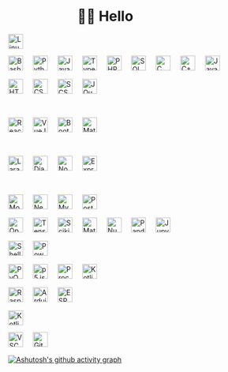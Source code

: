 # &emsp;&emsp;&emsp;&emsp;&emsp;&emsp;&emsp;&emsp;&emsp;&emsp;&emsp;&emsp;&emsp;&emsp;&emsp;&emsp;&emsp;&emsp;&emsp;&emsp;&emsp;&emsp;&emsp;👋🏻 Hello

<img src="https://cdn.jsdelivr.net/gh/devicons/devicon/icons/linux/linux-original.svg" height="30" alt="Linux logo" />

<p>
    <img src="https://cdn.jsdelivr.net/gh/devicons/devicon/icons/bash/bash-original.svg" height="30" alt="Bash logo" />
    <img width="12" />
    <img src="https://cdn.jsdelivr.net/gh/devicons/devicon/icons/python/python-original.svg" height="30" alt="Python logo" />
    <img width="12" />
    <img src="https://cdn.jsdelivr.net/gh/devicons/devicon/icons/javascript/javascript-original.svg" height="30" alt="JavaScript logo" />
    <img width="12" />
    <img src="https://cdn.jsdelivr.net/gh/devicons/devicon/icons/typescript/typescript-original.svg" height="30" alt="TypeScript logo" />
    <img width="12" />
    <img src="https://cdn.jsdelivr.net/gh/devicons/devicon/icons/php/php-original.svg" height="30" alt="PHP logo" />
    <img width="12" />
    <img src="https://cdn.jsdelivr.net/gh/devicons/devicon/icons/mysql/mysql-original.svg" height="30" alt="SQL logo" />
    <img width="12" />
    <img src="https://cdn.jsdelivr.net/gh/devicons/devicon/icons/c/c-original.svg" height="30" alt="C logo" />
    <img width="12" />
    <img src="https://cdn.jsdelivr.net/gh/devicons/devicon/icons/cplusplus/cplusplus-original.svg" height="30" alt="C++ logo" />
    <img width="12" />
    <img src="https://cdn.jsdelivr.net/gh/devicons/devicon/icons/java/java-original.svg" height="30" alt="Java logo" />
  </p>

<p>
    <img src="https://cdn.jsdelivr.net/gh/devicons/devicon/icons/html5/html5-original.svg" height="30" alt="HTML logo" />
    <img width="12" />
    <img src="https://cdn.jsdelivr.net/gh/devicons/devicon/icons/css3/css3-original.svg" height="30" alt="CSS logo" />
    <img width="12" />
    <img src="https://cdn.jsdelivr.net/gh/devicons/devicon/icons/sass/sass-original.svg" height="30" alt="SCSS logo" />
    <img width="12" />
    <img src="https://cdn.jsdelivr.net/gh/devicons/devicon/icons/jquery/jquery-original.svg" height="30" alt="JQuery logo" />
  </p>
  &nbsp;
  <p>
    <img src="https://cdn.jsdelivr.net/gh/devicons/devicon/icons/react/react-original.svg" height="30" alt="ReactJS logo" />
    <img width="12" />
    <img src="https://cdn.jsdelivr.net/gh/devicons/devicon/icons/vuejs/vuejs-original.svg" height="30" alt="VueJS logo" />
    <img width="12" />
    <img src="https://cdn.jsdelivr.net/gh/devicons/devicon/icons/bootstrap/bootstrap-original.svg" height="30" alt="BootStrap logo" />
    <img width="12" />
    <img src="https://cdn.jsdelivr.net/gh/devicons/devicon/icons/materialui/materialui-original.svg" height="30" alt="Material UI logo" />
  </p>
  &nbsp;
  <p>
    <img src="https://upload.wikimedia.org/wikipedia/commons/9/9a/Laravel.svg" height="30" alt="Laravel logo" />
    <img width="12" />
    <img src="https://1000logos.net/wp-content/uploads/2020/08/Django-Logo.png" height="30" alt="Django logo" />
    <img width="12" />
    <img src="https://cdn.jsdelivr.net/gh/devicons/devicon/icons/nodejs/nodejs-original.svg" height="30" alt="NodeJS logo" />
    <img width="12" />
    <img src="https://cdn.jsdelivr.net/gh/devicons/devicon/icons/express/express-original.svg" height="30" alt="ExpressJS logo" />
  </p>
  &nbsp;
  <p>
    <img src="https://cdn.jsdelivr.net/gh/devicons/devicon/icons/mongodb/mongodb-original.svg" height="30" alt="MongoDB logo" />
    <img width="12" />
    <img src="https://cdn.jsdelivr.net/gh/devicons/devicon/icons/neo4j/neo4j-original.svg" height="30" alt="Neo4j logo" />
    <img width="12" />
    <img src="https://cdn.jsdelivr.net/gh/devicons/devicon/icons/mysql/mysql-original.svg" height="30" alt="MySQL logo" />
    <img width="12" />
    <img src="https://cdn.jsdelivr.net/gh/devicons/devicon/icons/postgresql/postgresql-original.svg" height="30" alt="PostgreSQL logo" />
  </p>

<p>
    <img src="https://chatgptaihub.com/wp-content/uploads/2023/06/ChatGpt-Logo-with-Black-Background.png" height="30" alt="OpenAI logo" />
    <img width="12" />
    <img src="https://cdn.jsdelivr.net/gh/devicons/devicon/icons/tensorflow/tensorflow-original.svg" height="30" alt="TensorFlow logo" />
    <img width="12" />
    <img src="https://upload.wikimedia.org/wikipedia/commons/0/05/Scikit_learn_logo_small.svg" height="30" alt="ScikitLearn logo" />
    <img width="12" />
    <img src="https://cdn.jsdelivr.net/gh/devicons/devicon/icons/matplotlib/matplotlib-original.svg" height="30" alt="Matplotlib logo" />
    <img width="12" />
    <img src="https://cdn.jsdelivr.net/gh/devicons/devicon/icons/numpy/numpy-original.svg" height="30" alt="Numpy logo" />
    <img width="12" />
    <img src="https://cdn.jsdelivr.net/gh/devicons/devicon/icons/pandas/pandas-original.svg" height="30" alt="Pandas logo" />
    <img width="12" />
    <img src="https://cdn.jsdelivr.net/gh/devicons/devicon/icons/jupyter/jupyter-original.svg" height="30" alt="Jupyter Notebook logo" />
  </p>

<p>
    <img src="https://cdn.jsdelivr.net/gh/devicons/devicon/icons/bash/bash-original.svg" height="30" alt="Shell logo" />
    <img width="12" />
    <img src="https://cdn.jsdelivr.net/gh/devicons/devicon/icons/powershell/powershell-original.svg" height="30" alt="PowerShell logo" />
  </p>

<p>
    <img src="https://upload.wikimedia.org/wikipedia/commons/8/81/Qt_logo_neon_2022.svg" height="30" alt="PyQT6 logo" />
    <img width="12" />
    <img src="https://upload.wikimedia.org/wikipedia/commons/d/d9/P5js_Logo.svg" height="30" alt="p5.js logo" />
    <img width="12" />
    <img src="https://cdn.jsdelivr.net/gh/devicons/devicon/icons/processing/processing-original.svg" height="30" alt="Processing i3 logo" />
    <img width="12" />
    <img src="https://cdn.jsdelivr.net/gh/devicons/devicon/icons/kotlin/kotlin-original.svg" height="30" alt="Kotlin logo" />
  </p>

<p>
    <img src="https://cdn.jsdelivr.net/gh/devicons/devicon/icons/raspberrypi/raspberrypi-original.svg" height="30" alt="Raspberry Pi logo" />
    <img width="12" />
    <img src="https://cdn.jsdelivr.net/gh/devicons/devicon/icons/arduino/arduino-original.svg" height="30" alt="Arduino logo" />
    <img width="12" />
    <img src="https://avatars.githubusercontent.com/u/9460735?s=200&v=4" height="30" alt="ESP32 logo" />
  </p>

<p>
    <img src="https://cdn.jsdelivr.net/gh/devicons/devicon/icons/kotlin/kotlin-original.svg" height="30" alt="Kotlin logo" />
  </p>

<p>
    <img src="https://cdn.jsdelivr.net/gh/devicons/devicon/icons/vscode/vscode-original.svg" height="30" alt="VSCode logo" />
    <img width="12" />
    <img src="https://cdn.pixabay.com/photo/2022/01/30/13/33/github-6980894_960_720.png" height="30" alt="GitHub logo" />
  </p>


[![Ashutosh's github activity graph](https://github-readme-activity-graph.vercel.app/graph?username=MAbdullahAhmad&theme=github-compact&days=30&grid=true&bg_color=0000&hide_border=true&line=4493f8&point=fff&custom_title=Last%2030%20Days%20Contributions)](https://github.com/ashutosh00710/github-readme-activity-graph)
